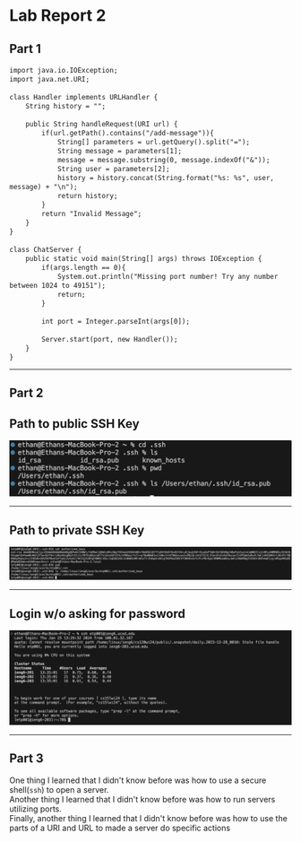 # __Lab Report 2__

## __Part 1__
```
import java.io.IOException;
import java.net.URI;

class Handler implements URLHandler {
    String history = "";

    public String handleRequest(URI url) {
        if(url.getPath().contains("/add-message")){
            String[] parameters = url.getQuery().split("=");
            String message = parameters[1];
            message = message.substring(0, message.indexOf("&"));
            String user = parameters[2];
            history = history.concat(String.format("%s: %s", user, message) + "\n");
            return history;
        }
        return "Invalid Message";
    }
}

class ChatServer {
    public static void main(String[] args) throws IOException {
        if(args.length == 0){
            System.out.println("Missing port number! Try any number between 1024 to 49151");
            return;
        }

        int port = Integer.parseInt(args[0]);

        Server.start(port, new Handler());
    }
}
```

---
 
## __Part 2__
## Path to public SSH Key
![Image](keyPublic.png)

---

## Path to private SSH Key
![Image](keyPrivate.png)

---

## Login w/o asking for password
![Image](loginPass.png)

---

## __Part 3__
One thing I learned that I didn't know before was how to use a secure shell(`ssh`) to open a server.\
Another thing I learned that I didn't know before was how to run servers utilizing ports.\
Finally, another thing I learned that I didn't know before was how to use the parts of
a URI and URL to made a server do specific actions
